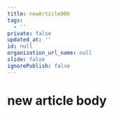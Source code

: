 ```yaml
---
title: newArticle006
tags:
  - ''
private: false
updated_at: ''
id: null
organization_url_name: null
slide: false
ignorePublish: false
---
```

# new article body
